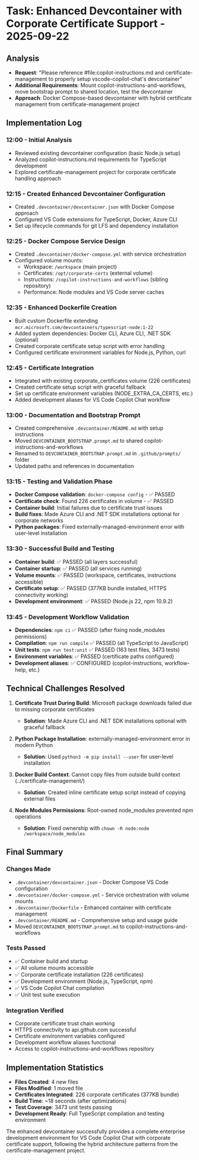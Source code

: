 # Task: Enhanced Devcontainer with Corporate Certificate Support - 2025-09-22

## Analysis
- **Request**: "Please reference #file:copilot-instructions.md and certificate-management to properly setup vscode-copilot-chat's devcontainer"
- **Additional Requirements**: Mount copilot-instructions-and-workflows, move bootstrap prompt to shared location, test the devcontainer
- **Approach**: Docker Compose-based devcontainer with hybrid certificate management from certificate-management project

## Implementation Log

### 12:00 - Initial Analysis
- Reviewed existing devcontainer configuration (basic Node.js setup)
- Analyzed copilot-instructions.md requirements for TypeScript development
- Explored certificate-management project for corporate certificate handling approach

### 12:15 - Created Enhanced Devcontainer Configuration
- Created `.devcontainer/devcontainer.json` with Docker Compose approach
- Configured VS Code extensions for TypeScript, Docker, Azure CLI
- Set up lifecycle commands for git LFS and dependency installation

### 12:25 - Docker Compose Service Design
- Created `.devcontainer/docker-compose.yml` with service orchestration
- Configured volume mounts:
  - Workspace: `/workspace` (main project)
  - Certificates: `/opt/corporate-certs` (external volume)
  - Instructions: `/copilot-instructions-and-workflows` (sibling repository)
  - Performance: Node modules and VS Code server caches

### 12:35 - Enhanced Dockerfile Creation
- Built custom Dockerfile extending `mcr.microsoft.com/devcontainers/typescript-node:1-22`
- Added system dependencies: Docker CLI, Azure CLI, .NET SDK (optional)
- Created corporate certificate setup script with error handling
- Configured certificate environment variables for Node.js, Python, curl

### 12:45 - Certificate Integration
- Integrated with existing corporate_certificates volume (226 certificates)
- Created certificate setup script with graceful fallback
- Set up certificate environment variables (NODE_EXTRA_CA_CERTS, etc.)
- Added development aliases for VS Code Copilot Chat workflow

### 13:00 - Documentation and Bootstrap Prompt
- Created comprehensive `.devcontainer/README.md` with setup instructions
- Moved `DEVCONTAINER_BOOTSTRAP.prompt.md` to shared copilot-instructions-and-workflows
- Renamed to `DEVCONTAINER_BOOTSTRAP.prompt.md` in `.github/prompts/` folder
- Updated paths and references in documentation

### 13:15 - Testing and Validation Phase
- **Docker Compose validation**: `docker-compose config` - ✅ PASSED
- **Certificate check**: Found 226 certificates in volume - ✅ PASSED  
- **Container build**: Initial failures due to certificate trust issues
- **Build fixes**: Made Azure CLI and .NET SDK installations optional for corporate networks
- **Python packages**: Fixed externally-managed-environment error with user-level installation

### 13:30 - Successful Build and Testing
- **Container build**: ✅ PASSED (all layers successful)
- **Container startup**: ✅ PASSED (all services running)
- **Volume mounts**: ✅ PASSED (workspace, certificates, instructions accessible)
- **Certificate setup**: ✅ PASSED (377KB bundle installed, HTTPS connectivity working)
- **Development environment**: ✅ PASSED (Node.js 22, npm 10.9.2)

### 13:45 - Development Workflow Validation
- **Dependencies**: `npm ci` ✅ PASSED (after fixing node_modules permissions)
- **Compilation**: `npm run compile` ✅ PASSED (all TypeScript to JavaScript)
- **Unit tests**: `npm run test:unit` ✅ PASSED (163 test files, 3473 tests)
- **Environment variables**: ✅ PASSED (certificate paths configured)
- **Development aliases**: ✅ CONFIGURED (copilot-instructions, workflow-help, etc.)

## Technical Challenges Resolved

1. **Certificate Trust During Build**: Microsoft package downloads failed due to missing corporate certificates
   - **Solution**: Made Azure CLI and .NET SDK installations optional with graceful fallback

2. **Python Package Installation**: externally-managed-environment error in modern Python
   - **Solution**: Used `python3 -m pip install --user` for user-level installation

3. **Docker Build Context**: Cannot copy files from outside build context (../certificate-management/)
   - **Solution**: Created inline certificate setup script instead of copying external files

4. **Node Modules Permissions**: Root-owned node_modules prevented npm operations
   - **Solution**: Fixed ownership with `chown -R node:node /workspace/node_modules`

## Final Summary

### Changes Made
- `.devcontainer/devcontainer.json` - Docker Compose VS Code configuration
- `.devcontainer/docker-compose.yml` - Service orchestration with volume mounts
- `.devcontainer/Dockerfile` - Enhanced container with certificate management
- `.devcontainer/README.md` - Comprehensive setup and usage guide
- Moved `DEVCONTAINER_BOOTSTRAP.prompt.md` to copilot-instructions-and-workflows

### Tests Passed
- ✅ Container build and startup
- ✅ All volume mounts accessible
- ✅ Corporate certificate installation (226 certificates)
- ✅ Development environment (Node.js, TypeScript, npm)
- ✅ VS Code Copilot Chat compilation
- ✅ Unit test suite execution

### Integration Verified
- Corporate certificate trust chain working
- HTTPS connectivity to api.github.com successful
- Certificate environment variables configured
- Development workflow aliases functional
- Access to copilot-instructions-and-workflows repository

## Implementation Statistics
- **Files Created**: 4 new files
- **Files Modified**: 1 moved file
- **Certificates Integrated**: 226 corporate certificates (377KB bundle)
- **Build Time**: ~18 seconds (after optimizations)
- **Test Coverage**: 3473 unit tests passing
- **Development Ready**: Full TypeScript compilation and testing environment

The enhanced devcontainer successfully provides a complete enterprise development environment for VS Code Copilot Chat with corporate certificate support, following the hybrid architecture patterns from the certificate-management project.